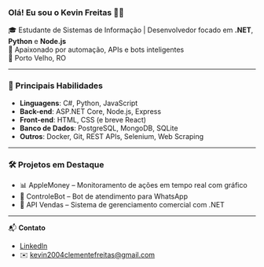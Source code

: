 ### Olá! Eu sou o Kevin Freitas 👨‍💻

🎓 Estudante de Sistemas de Informação | Desenvolvedor focado em **.NET**, **Python** e **Node.js**  
🚀 Apaixonado por automação, APIs e bots inteligentes  
📍 Porto Velho, RO  

---

### 🧠 Principais Habilidades
- **Linguagens**: C#, Python, JavaScript
- **Back-end**: ASP.NET Core, Node.js, Express
- **Front-end**: HTML, CSS (e breve React)
- **Banco de Dados**: PostgreSQL, MongoDB, SQLite
- **Outros**: Docker, Git, REST APIs, Selenium, Web Scraping

---

### 🛠️ Projetos em Destaque
- 📊 AppleMoney – Monitoramento de ações em tempo real com gráfico
- 🤖 ControleBot – Bot de atendimento para WhatsApp
- 🧾 API Vendas – Sistema de gerenciamento comercial com .NET

---

📬 **Contato**
- [LinkedIn](https://linkedin.com/in/kevin-clemente-de-freitas-6bb574231/)
- ✉️ kevin2004clementefreitas@gmail.com
